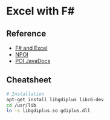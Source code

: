 # Excel with F#

## Reference

* [F# and Excel](https://fsharp.org/guides/data-science/#excel-interop)
* [NPOI](https://github.com/nissl-lab/npoi/)
* [POI JavaDocs](https://poi.apache.org/apidocs/5.0/)

## Cheatsheet

```bash
# Installation
apt-get install libgdiplus libc6-dev
cd /usr/lib
ln -s libgdiplus.so gdiplus.dll
```
